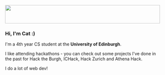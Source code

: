 <img src="https://images.squarespace-cdn.com/content/v1/5ad2754d75f9eeb22cb26028/1566715705847-O82KZ2V95UQCVKXQWZ0A/light+pink+banner-03.jpg?format=2500w" height="60px" width="100%"/>

### Hi, I'm Cat :)

I'm a 4th year CS student at the **University of Edinburgh**.

I like attending hackathons - you can check out some projects I've done in the past for Hack the Burgh, ICHack, Hack Zurich and Athena Hack.

I do a lot of web dev!

